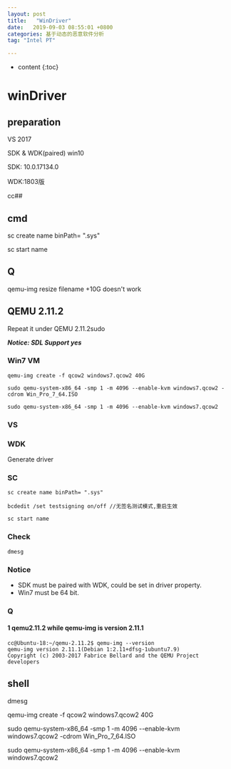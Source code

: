 ```yaml
---
layout: post
title:   "WinDriver"
date:   2019-09-03 08:55:01 +0800
categories: 基于动态的恶意软件分析
tag: "Intel PT"

---
```


* content
{:toc}




# winDriver

## preparation

VS 2017

SDK & WDK(paired)  win10

SDK: 10.0.17134.0

WDK:1803版

cc##

## cmd

sc create name binPath= ".sys"

sc start name

## Q

qemu-img resize filename +10G doesn't work



## QEMU 2.11.2

Repeat it under QEMU 2.11.2sudo

***Notice: SDL Support yes***

### Win7 VM

```shell
qemu-img create -f qcow2 windows7.qcow2 40G

sudo qemu-system-x86_64 -smp 1 -m 4096 --enable-kvm windows7.qcow2 -cdrom Win_Pro_7_64.ISO 

sudo qemu-system-x86_64 -smp 1 -m 4096 --enable-kvm windows7.qcow2 
```



### VS

### WDK

Generate driver

### SC

```shell
sc create name binPath= ".sys"

bcdedit /set testsigning on/off //无签名测试模式,重启生效

sc start name
```



### Check

```shell
dmesg
```



### Notice

- SDK must be paired with WDK, could be set in driver property.
- Win7 must be 64 bit.

### Q

#### 1 qemu2.11.2 while qemu-img is version 2.11.1

```shell
cc@Ubuntu-18:~/qemu-2.11.2$ qemu-img --version
qemu-img version 2.11.1(Debian 1:2.11+dfsg-1ubuntu7.9)
Copyright (c) 2003-2017 Fabrice Bellard and the QEMU Project developers
```

## shell

dmesg



qemu-img create -f qcow2 windows7.qcow2 40G

sudo qemu-system-x86_64 -smp 1 -m 4096 --enable-kvm windows7.qcow2 -cdrom Win_Pro_7_64.ISO 

sudo qemu-system-x86_64 -smp 1 -m 4096 --enable-kvm windows7.qcow2 